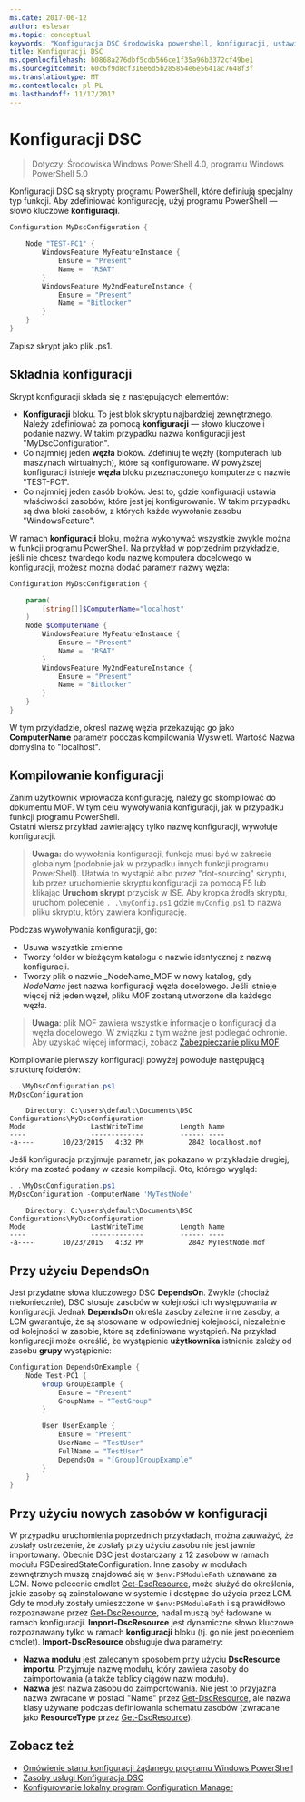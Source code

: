 ```yaml
---
ms.date: 2017-06-12
author: eslesar
ms.topic: conceptual
keywords: "Konfiguracja DSC środowiska powershell, konfiguracji, ustawienia"
title: Konfiguracji DSC
ms.openlocfilehash: b0868a276dbf5cdb566ce1f35a96b3372cf49be1
ms.sourcegitcommit: 60c6f9d8cf316e6d5b285854e6e5641ac7648f3f
ms.translationtype: MT
ms.contentlocale: pl-PL
ms.lasthandoff: 11/17/2017
---
```

# <a name="dsc-configurations"></a>Konfiguracji DSC

>Dotyczy: Środowiska Windows PowerShell 4.0, programu Windows PowerShell 5.0

Konfiguracji DSC są skrypty programu PowerShell, które definiują specjalny typ funkcji. Aby zdefiniować konfigurację, użyj programu PowerShell — słowo kluczowe **konfiguracji**.

```powershell
Configuration MyDscConfiguration {

    Node "TEST-PC1" {
        WindowsFeature MyFeatureInstance {
            Ensure = "Present"
            Name =  "RSAT"
        }
        WindowsFeature My2ndFeatureInstance {
            Ensure = "Present"
            Name = "Bitlocker"
        }
    }
} 

```

Zapisz skrypt jako plik .ps1.

## <a name="configuration-syntax"></a>Składnia konfiguracji

Skrypt konfiguracji składa się z następujących elementów:

- **Konfiguracji** bloku. To jest blok skryptu najbardziej zewnętrznego. Należy zdefiniować za pomocą **konfiguracji** — słowo kluczowe i podanie nazwy. W takim przypadku nazwa konfiguracji jest "MyDscConfiguration".
- Co najmniej jeden **węzła** bloków. Zdefiniuj te węzły (komputerach lub maszynach wirtualnych), które są konfigurowane. W powyższej konfiguracji istnieje **węzła** bloku przeznaczonego komputerze o nazwie "TEST-PC1".
- Co najmniej jeden zasób bloków. Jest to, gdzie konfiguracji ustawia właściwości zasobów, które jest jej konfigurowanie. W takim przypadku są dwa bloki zasobów, z których każde wywołanie zasobu "WindowsFeature".

W ramach **konfiguracji** bloku, można wykonywać wszystkie zwykle można w funkcji programu PowerShell. Na przykład w poprzednim przykładzie, jeśli nie chcesz twardego kodu nazwę komputera docelowego w konfiguracji, możesz można dodać parametr nazwy węzła:

```powershell
Configuration MyDscConfiguration {

    param(
        [string[]]$ComputerName="localhost"
    )
    Node $ComputerName {
        WindowsFeature MyFeatureInstance {
            Ensure = "Present"
            Name =  "RSAT"
        }
        WindowsFeature My2ndFeatureInstance {
            Ensure = "Present"
            Name = "Bitlocker"
        }
    }
}

```

W tym przykładzie, określ nazwę węzła przekazując go jako **ComputerName** parametr podczas kompilowania Wyświetl. Wartość Nazwa domyślna to "localhost".

## <a name="compiling-the-configuration"></a>Kompilowanie konfiguracji

Zanim użytkownik wprowadza konfigurację, należy go skompilować do dokumentu MOF. W tym celu wywoływania konfiguracji, jak w przypadku funkcji programu PowerShell.  
Ostatni wiersz przykład zawierający tylko nazwę konfiguracji, wywołuje konfiguracji.

>**Uwaga:** do wywołania konfiguracji, funkcja musi być w zakresie globalnym (podobnie jak w przypadku innych funkcji programu PowerShell). 
>Ułatwia to wystąpić albo przez "dot-sourcing" skryptu, lub przez uruchomienie skryptu konfiguracji za pomocą F5 lub klikając **Uruchom skrypt** przycisk w ISE. 
>Aby kropka źródła skryptu, uruchom polecenie `. .\myConfig.ps1` gdzie `myConfig.ps1` to nazwa pliku skryptu, który zawiera konfigurację.

Podczas wywoływania konfiguracji, go:

- Usuwa wszystkie zmienne 
- Tworzy folder w bieżącym katalogu o nazwie identycznej z nazwą konfiguracji.
- Tworzy plik o nazwie _NodeName_MOF w nowy katalog, gdy _NodeName_ jest nazwa konfiguracji węzła docelowego. 
    Jeśli istnieje więcej niż jeden węzeł, pliku MOF zostaną utworzone dla każdego węzła.

>**Uwaga**: plik MOF zawiera wszystkie informacje o konfiguracji dla węzła docelowego. W związku z tym ważne jest podlegać ochronie. 
>Aby uzyskać więcej informacji, zobacz [Zabezpieczanie pliku MOF](secureMOF.md).

Kompilowanie pierwszy konfiguracji powyżej powoduje następującą strukturę folderów:

```powershell
. .\MyDscConfiguration.ps1
MyDscConfiguration
```

```
    Directory: C:\users\default\Documents\DSC Configurations\MyDscConfiguration
Mode                LastWriteTime         Length Name                                                                                              
----                -------------         ------ ----                                                                                         
-a----       10/23/2015   4:32 PM           2842 localhost.mof
```  

Jeśli konfiguracja przyjmuje parametr, jak pokazano w przykładzie drugiej, który ma zostać podany w czasie kompilacji. Oto, którego wygląd:

```powershell
. .\MyDscConfiguration.ps1
MyDscConfiguration -ComputerName 'MyTestNode'
```

```
    Directory: C:\users\default\Documents\DSC Configurations\MyDscConfiguration
Mode                LastWriteTime         Length Name                                                                                              
----                -------------         ------ ----                                                                                         
-a----       10/23/2015   4:32 PM           2842 MyTestNode.mof
```      

## <a name="using-dependson"></a>Przy użyciu DependsOn

Jest przydatne słowa kluczowego DSC **DependsOn**. Zwykle (chociaż niekoniecznie), DSC stosuje zasobów w kolejności ich występowania w konfiguracji. Jednak **DependsOn** określa zasoby zależne inne zasoby, a LCM gwarantuje, że są stosowane w odpowiedniej kolejności, niezależnie od kolejności w zasobie, które są zdefiniowane wystąpień. Na przykład konfiguracji może określić, że wystąpienie **użytkownika** istnienie zależy od zasobu **grupy** wystąpienie:

```powershell
Configuration DependsOnExample {
    Node Test-PC1 {
        Group GroupExample {
            Ensure = "Present"
            GroupName = "TestGroup"
        }

        User UserExample {
            Ensure = "Present"
            UserName = "TestUser"
            FullName = "TestUser"
            DependsOn = "[Group]GroupExample"
        }
    }
}

```

## <a name="using-new-resources-in-your-configuration"></a>Przy użyciu nowych zasobów w konfiguracji

W przypadku uruchomienia poprzednich przykładach, można zauważyć, że zostały ostrzeżenie, że zostały przy użyciu zasobu nie jest jawnie importowany.
Obecnie DSC jest dostarczany z 12 zasobów w ramach modułu PSDesiredStateConfiguration. Inne zasoby w modułach zewnętrznych muszą znajdować się w `$env:PSModulePath` uznawane za LCM. Nowe polecenie cmdlet [Get-DscResource](https://technet.microsoft.com/en-us/library/dn521625.aspx), może służyć do określenia, jakie zasoby są zainstalowane w systemie i dostępne do użycia przez LCM. Gdy te moduły zostały umieszczone w `$env:PSModulePath` i są prawidłowo rozpoznawane przez [Get-DscResource](https://technet.microsoft.com/en-us/library/dn521625.aspx), nadal muszą być ładowane w ramach konfiguracji. 
**Import-DscResource** jest dynamiczne słowo kluczowe rozpoznawany tylko w ramach **konfiguracji** bloku (tj. go nie jest poleceniem cmdlet). 
**Import-DscResource** obsługuje dwa parametry:
- **Nazwa modułu** jest zalecanym sposobem przy użyciu **DscResource importu**. Przyjmuje nazwę modułu, który zawiera zasoby do zaimportowania (a także tablicy ciągów nazw modułu). 
- **Nazwa** jest nazwa zasobu do zaimportowania. Nie jest to przyjazna nazwa zwracane w postaci "Name" przez [Get-DscResource](https://technet.microsoft.com/en-us/library/dn521625.aspx), ale nazwa klasy używane podczas definiowania schematu zasobów (zwracane jako **ResourceType** przez [Get-DscResource](https://technet.microsoft.com/en-us/library/dn521625.aspx)). 

## <a name="see-also"></a>Zobacz też
* [Omówienie stanu konfiguracji żądanego programu Windows PowerShell](overview.md)
* [Zasoby usługi Konfiguracja DSC](resources.md)
* [Konfigurowanie lokalny program Configuration Manager](metaConfig.md)

